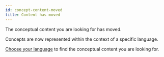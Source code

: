 ```yaml
---
id: concept-content-moved
title: Content has moved
---
```


The conceptual content you are looking for has moved.

Concepts are now represented within the context of a specific language.

[Choose your language](/application-development) to find the conceptual content you are looking for.
